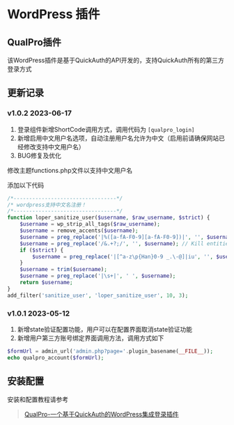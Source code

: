 # WordPress 插件

## QualPro插件

该WordPress插件是基于QuickAuth的API开发的，支持QuickAuth所有的第三方登录方式

## 更新记录

### v1.0.2 2023-06-17

1. 登录组件新增ShortCode调用方式，调用代码为 `[qualpro_login]`
2. 新增启用中文用户名选项，自动注册用户名允许为中文（启用前请确保网站已经修改支持中文用户名）
3. BUG修复及优化

修改主题functions.php文件以支持中文用户名

添加以下代码

```php
/*---------------------------------*/	
/* wordpress支持中文名注册！
/*---------------------------------*/
function loper_sanitize_user($username, $raw_username, $strict) {
    $username = wp_strip_all_tags($raw_username);
    $username = remove_accents($username);
    $username = preg_replace('|%([a-fA-F0-9][a-fA-F0-9])|', '', $username);
    $username = preg_replace('/&.+?;/', '', $username); // Kill entities
    if ($strict) {
        $username = preg_replace('|[^a-z\p{Han}0-9 _.\-@]|iu', '', $username);
    }
    $username = trim($username);
    $username = preg_replace('|\s+|', ' ', $username);
    return $username;
}
add_filter('sanitize_user', 'loper_sanitize_user', 10, 3);
```  

### v1.0.1 2023-05-12

1. 新增state验证配置功能，用户可以在配置界面取消state验证功能
2. 新增用户第三方账号绑定界面调用方法，调用方式如下

```php
$formUrl = admin_url('admin.php?page='.plugin_basename(__FILE__));
echo qualpro_account($formUrl);
```  

## 安装配置

安装和配置教程请参考

> [QualPro-一个基于QuickAuth的WordPress集成登录插件](https://blog.wixy.cn/archives/79.html)
